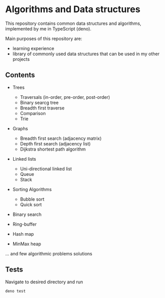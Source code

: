# Algorithms and Data structures

This repository contains common data structures and algorithms, implemented by me in TypeScript (deno).

Main purposes of this repository are:
- learning experience
- library of commonly used data structures that can be used in my other projects

## Contents

- Trees
    - Traversals (in-order, pre-order, post-order)
    - Binary searcg tree
    - Breadth first traverse
    - Comparison
    - Trie

- Graphs
    - Breadth first search (adjacency matrix)
    - Depth first search (adjacency list)
    - Dijkstra shortest path algorithm

- Linked lists
    - Uni-directional linked list
    - Queue
    - Stack

- Sorting Algorithms
    - Bubble sort
    - Quick sort

- Binary search


- Ring-buffer

- Hash map

- MinMax heap

... and few algorithmic problems solutions


## Tests
Navigate to desired directory and run 
``` bash
deno test
```